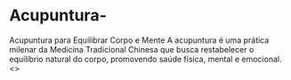 # Acupuntura-

Acupuntura para Equilibrar Corpo e Mente A acupuntura é uma prática milenar da Medicina Tradicional Chinesa que busca restabelecer o equilíbrio natural do corpo, promovendo saúde física, mental e emocional.<>
